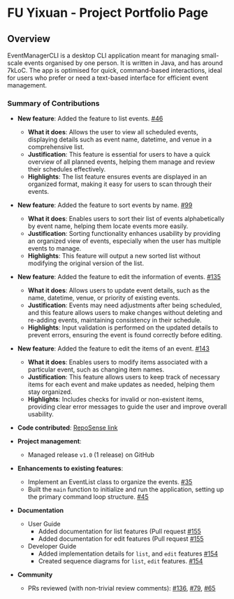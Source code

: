 # FU Yixuan - Project Portfolio Page

## Overview
EventManagerCLI is a desktop CLI application meant for managing small-scale events organised by one person. It is written in Java, and has around 7kLoC.
The app is optimised for quick, command-based interactions, ideal for users who prefer or need a text-based interface for efficient event management.

### Summary of Contributions

* **New feature**: Added the feature to list events. [#46](https://github.com/AY2425S1-CS2113-W13-3/tp/pull/46)
  * **What it does**: Allows the user to view all scheduled events, displaying details such as event name, datetime, and venue in a comprehensive list.
  * **Justification**: This feature is essential for users to have a quick overview of all planned events, helping them manage and review their schedules effectively.
  * **Highlights**: The list feature ensures events are displayed in an organized format, making it easy for users to scan through their events.

* **New feature**: Added the feature to sort events by name. [#99](https://github.com/AY2425S1-CS2113-W13-3/tp/pull/99)
  * **What it does**: Enables users to sort their list of events alphabetically by event name, helping them locate events more easily.
  * **Justification**: Sorting functionality enhances usability by providing an organized view of events, especially when the user has multiple events to manage.
  * **Highlights**: This feature will output a new sorted list without modifying the original version of the list.

* **New feature**: Added the feature to edit the information of events. [#135](https://github.com/AY2425S1-CS2113-W13-3/tp/pull/135)
  * **What it does**: Allows users to update event details, such as the name, datetime, venue, or priority of existing events.
  * **Justification**: Events may need adjustments after being scheduled, and this feature allows users to make changes without deleting and re-adding events, maintaining consistency in their schedule.
  * **Highlights**: Input validation is performed on the updated details to prevent errors, ensuring the event is found correctly before editing.

* **New feature**: Added the feature to edit the items of an event. [#143](https://github.com/AY2425S1-CS2113-W13-3/tp/pull/143)
  * **What it does**: Enables users to modify items associated with a particular event, such as changing item names.
  * **Justification**: This feature allows users to keep track of necessary items for each event and make updates as needed, helping them stay organized.
  * **Highlights**: Includes checks for invalid or non-existent items, providing clear error messages to guide the user and improve overall usability.

* **Code contributed**: [RepoSense link](https://nus-cs2113-ay2425s1.github.io/tp-dashboard/?search=matchaRRR&sort=groupTitle&sortWithin=title&timeframe=commit&mergegroup=&groupSelect=groupByRepos&breakdown=true&checkedFileTypes=docs~functional-code~test-code~other&since=2024-09-20&tabOpen=true&tabType=authorship&tabAuthor=MatchaRRR&tabRepo=AY2425S1-CS2113-W13-3%2Ftp%5Bmaster%5D&authorshipIsMergeGroup=false&authorshipFileTypes=docs~functional-code~test-code~other&authorshipIsBinaryFileTypeChecked=false&authorshipIsIgnoredFilesChecked=false&reverseAuthorshipOrder=true)

* **Project management**:
    * Managed release `v1.0` (1 release) on GitHub

* **Enhancements to existing features**:
  * Implement an EventList class to organize the events. [#35](https://github.com/AY2425S1-CS2113-W13-3/tp/pull/35)
  * Built the `main` function to initialize and run the application, setting up the primary command loop structure. [#45](https://github.com/AY2425S1-CS2113-W13-3/tp/pull/45)

* **Documentation**
    * User Guide
        * Added documentation for list features (Pull request [#155](https://github.com/AY2425S1-CS2113-W13-3/tp/pull/155)
        * Added documentation for edit features (Pull request [#155](https://github.com/AY2425S1-CS2113-W13-3/tp/pull/155)
    * Developer Guide
        * Added implementation details for `list`, and `edit` features [#154](https://github.com/AY2425S1-CS2113-W13-3/tp/pull/154)
        * Created sequence diagrams for `list`, `edit` features. [#154](https://github.com/AY2425S1-CS2113-W13-3/tp/pull/154)

* **Community**
    * PRs reviewed (with non-trivial review comments): [#136](https://github.com/AY2425S1-CS2113-W13-3/tp/pull/136), [#79](https://github.com/AY2425S1-CS2113-W13-3/tp/pull/79), [#65](https://github.com/AY2425S1-CS2113-W13-3/tp/pull/65)
